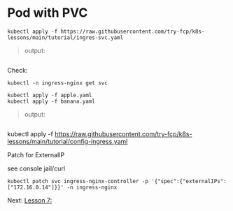 # Pod with PVC


```
kubectl apply -f https://raw.githubusercontent.com/try-fcp/k8s-lessons/main/tutorial/ingres-svc.yaml
```

> output:
```

```

Check:
```
kubectl -n ingress-nginx get svc
```

```
kubectl apply -f apple.yaml
kubectl apply -f banana.yaml
```
> output:
```

```

kubectl apply -f https://raw.githubusercontent.com/try-fcp/k8s-lessons/main/tutorial/config-ingress.yaml


Patch for ExternalIP

see console jail/curl

```
kubectl patch svc ingress-nginx-controller -p '{"spec":{"externalIPs":["172.16.0.14"]}}' -n ingress-nginx
```




Next: [Lesson 7: ]()

